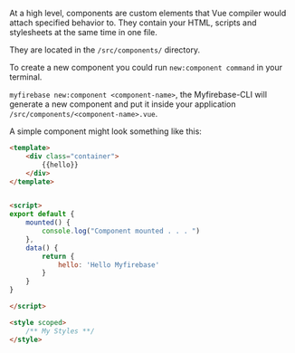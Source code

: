 At a high level, components are custom elements that Vue compiler would attach specified behavior to. They contain your HTML, scripts and stylesheets at the same time in one file. 

They are located in the `/src/components/` directory.

To create a new component you could run `new:component command` in your terminal.

`myfirebase new:component <component-name>`, the Myfirebase-CLI will generate a new component and put it inside your application `/src/components/<component-name>.vue`.

A simple component might look something like this:

```html
<template>
    <div class="container">
        {{hello}}
    </div>
</template>


<script>
export default {
    mounted() {
        console.log("Component mounted . . . ")
    },
    data() {
        return {
            hello: 'Hello Myfirebase'
        }
    }
}

</script>

<style scoped>
    /** My Styles **/
</style>
```
